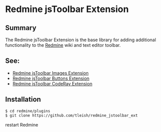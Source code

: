 # Redmine jsToolbar Extension

## Summary

The Redmine jsToolbar Extension is the base library for adding additional functionality to the [Redmine](http://www.redmine.org/) wiki and text editor toolbar.  

## See:

* [Redmine jsToolbar Images Extension](https://github.com/tleish/redmine_jstoolbar_ext_images)
* [Redmine jsToolbar Buttons Extension](https://github.com/tleish/redmine_jstoolbar_ext_buttons)
* [Redmine jsToolbar CodeRay Extension](https://github.com/tleish/redmine_jstoolbar_ext_coderay)


## Installation

```
$ cd redmine/plugins
$ git clone https://github.com/tleish/redmine_jstoolbar_ext
```

restart Redmine
